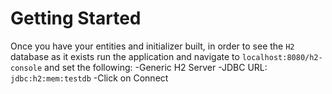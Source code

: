 # Getting Started

Once you have your entities and initializer built, in order to see the `H2` database as it exists run the application and navigate to `localhost:8080/h2-console` and set the following: 
    -Generic H2 Server
    -JDBC URL: `jdbc:h2:mem:testdb`
    -Click on Connect 

